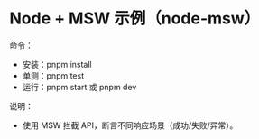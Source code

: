 # Node + MSW 示例（node-msw）

命令：
- 安装：pnpm install
- 单测：pnpm test
- 运行：pnpm start 或 pnpm dev

说明：
- 使用 MSW 拦截 API，断言不同响应场景（成功/失败/异常）。